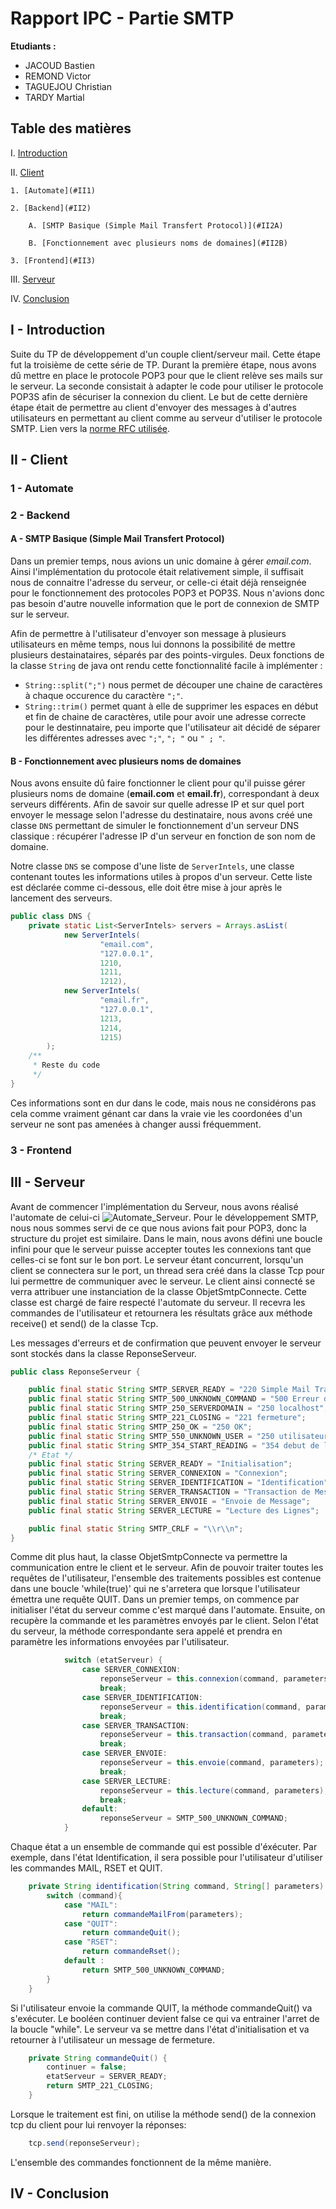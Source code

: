 # Rapport IPC - Partie SMTP <a name="" />

**Etudiants :**
*  JACOUD Bastien
*  REMOND Victor
*  TAGUEJOU Christian
*  TARDY Martial

[RFC]: https://tools.ietf.org/html/rfc5321

## Table des matières
I. [Introduction](#I)

II. [Client](#II)

	1. [Automate](#II1)

	2. [Backend](#II2)

		A. [SMTP Basique (Simple Mail Transfert Protocol)](#II2A)

		B. [Fonctionnement avec plusieurs noms de domaines](#II2B)

	3. [Frontend](#II3)

III. [Serveur](#III)

IV. [Conclusion](#IV)

## I - Introduction<a name="I" />
Suite du TP de développement d'un couple client/serveur mail.
Cette étape fut la troisième de cette série de TP.
Durant la première étape, nous avons dû mettre en place le protocole POP3 pour que le client relève ses mails sur le serveur.
La seconde consistait à adapter le code pour utiliser le protocole POP3S afin de sécuriser la connexion du client.
Le but de cette dernière étape était de permettre au client d'envoyer des messages à d'autres utilisateurs en permettant au client comme au serveur d'utiliser le protocole SMTP.
Lien vers la [norme RFC utilisée][RFC].

## II - Client <a name="II" />

### 1 - Automate <a name="II1" />

### 2 - Backend <a name="II2" />

#### A - SMTP Basique (Simple Mail Transfert Protocol) <a name="II2A" />
Dans un premier temps, nous avions un unic domaine à gérer *email.com*.
Ainsi l'implémentation du protocole était relativement simple, il suffisait nous de connaitre l'adresse du serveur, or celle-ci était déjà renseignée pour le fonctionnement des protocoles POP3 et POP3S. 
Nous n'avions donc pas besoin d'autre nouvelle information que le port de connexion de SMTP sur le serveur.

Afin de permettre à l'utilisateur d'envoyer son message à plusieurs utilisateurs en même temps, nous lui donnons la possibilité de mettre plusieurs destainataires, séparés par des points-virgules.
Deux fonctions de la classe ```String``` de java ont rendu cette fonctionnalité facile à implémenter :
*  ```String::split(";")``` nous permet de découper une chaine de caractères à chaque occurence du caractère ```";"```.
*  ```String::trim()``` permet quant à elle de supprimer les espaces en début et fin de chaine de caractères, utile pour avoir une adresse correcte pour le destinnataire, peu importe que l'utilisateur ait décidé de séparer les différentes adresses avec ```";"```, ```"; "``` ou ```" ; "```.

#### B - Fonctionnement avec plusieurs noms de domaines <a name="II2B" />
Nous avons ensuite dû faire fonctionner le client pour qu'il puisse gérer plusieurs noms de domaine (**email.com** et **email.fr**), correspondant à deux serveurs différents.
Afin de savoir sur quelle adresse IP et sur quel port envoyer le message selon l'adresse du destinataire, nous avons créé une classe ```DNS``` permettant de simuler le fonctionnement d'un serveur DNS classique : récupérer l'adresse IP d'un serveur en fonction de son nom de domaine.

Notre classe ```DNS``` se compose d'une liste de ```ServerIntels```, une classe contenant toutes les informations utiles à propos d'un serveur.
Cette liste est déclarée comme ci-dessous, elle doit être mise à jour après le lancement des serveurs.
```java
public class DNS {
	private static List<ServerIntels> servers = Arrays.asList(
			new ServerIntels(
					"email.com",
					"127.0.0.1",
					1210,
					1211,
					1212),
			new ServerIntels(
					"email.fr",
					"127.0.0.1",
					1213,
					1214,
					1215)
		);
	/**
	 * Reste du code
	 */
}
```
Ces informations sont en dur dans le code, mais nous ne considérons pas cela comme vraiment génant car dans la vraie vie les coordonées d'un serveur ne sont pas amenées à changer aussi fréquemment.

### 3 - Frontend <a name="II3" />


## III - Serveur <a name="III" />
Avant de commencer l'implémentation du Serveur, nous avons réalisé l'automate de celui-ci 
![Automate_Serveur](https://raw.githubusercontent.com/Elomidas/POP3/Serveur/images/Automate-serveur.png).
Pour le développement SMTP, nous nous sommes servi de ce que nous avions fait pour POP3, donc la structure du projet est similaire.
Dans le main, nous avons défini une boucle infini pour que le serveur puisse accepter toutes les connexions tant que celles-ci se font sur le bon port. Le serveur étant concurrent, lorsqu'un client se connectera sur le port, un thread sera créé dans la classe Tcp pour lui permettre de communiquer avec le serveur.
Le client ainsi connecté se verra attribuer une instanciation de la classe ObjetSmtpConnecte. Cette classe est chargé de faire respecté l'automate du serveur. Il recevra les commandes de l'utilisateur et retournera les résultats grâce aux méthode receive() et send() de la classe Tcp. 

Les messages d'erreurs et de confirmation que peuvent envoyer le serveur sont stockés dans la classe ReponseServeur.
```java
public class ReponseServeur {

	public final static String SMTP_SERVER_READY = "220 Simple Mail Transfer Service Ready";
	public final static String SMTP_500_UNKNOWN_COMMAND = "500 Erreur de syntaxe, commande non reconnue";
	public final static String SMTP_250_SERVERDOMAIN = "250 localhost";
	public final static String SMTP_221_CLOSING = "221 fermeture";
	public final static String SMTP_250_OK = "250 OK";
	public final static String SMTP_550_UNKNOWN_USER = "250 utilisateur inconnu";
	public final static String SMTP_354_START_READING = "354 debut de lecture";
	/* Etat */
	public final static String SERVER_READY = "Initialisation";
	public final static String SERVER_CONNEXION = "Connexion";
	public final static String SERVER_IDENTIFICATION = "Identification";
	public final static String SERVER_TRANSACTION = "Transaction de Messagerie";
	public final static String SERVER_ENVOIE = "Envoie de Message";
	public final static String SERVER_LECTURE = "Lecture des Lignes";

	public final static String SMTP_CRLF = "\\r\\n";
}
```
Comme dit plus haut, la classe ObjetSmtpConnecte va permettre la communication entre le client et le serveur. Afin de pouvoir traiter toutes les requêtes de l'utilisateur, l'ensemble des traitements possibles est contenue dans une boucle 'while(true)' qui ne s'arretera que lorsque l'utilisateur émettra une requête QUIT.
Dans un premier temps, on commence par initialiser l'état du serveur comme c'est marqué dans l'automate. Ensuite, on recupère la commande et les paramètres envoyés par le client. Selon l'état du serveur, la méthode correspondante sera appelé et prendra en paramètre les informations envoyées par l'utilisateur.
```java
			switch (etatServeur) {
				case SERVER_CONNEXION:
					reponseServeur = this.connexion(command, parameters);
					break;
				case SERVER_IDENTIFICATION:
					reponseServeur = this.identification(command, parameters);
					break;
				case SERVER_TRANSACTION:
					reponseServeur = this.transaction(command, parameters);
					break;
				case SERVER_ENVOIE:
					reponseServeur = this.envoie(command, parameters);
					break;
				case SERVER_LECTURE:
					reponseServeur = this.lecture(command, parameters);
					break;
				default:
					reponseServeur = SMTP_500_UNKNOWN_COMMAND;
			}
```
Chaque état a un ensemble de commande qui est possible d'éxécuter. Par exemple, dans l'état Identification, il sera possible pour l'utilisateur d'utiliser les commandes MAIL, RSET et QUIT.
```java
	private String identification(String command, String[] parameters) {
		switch (command){
			case "MAIL":
				return commandeMailFrom(parameters);
			case "QUIT":
				return commandeQuit();
			case "RSET":
				return commandeRset();
			default :
				return SMTP_500_UNKNOWN_COMMAND;
		}
	}
```
Si l'utilisateur envoie la commande QUIT, la méthode commandeQuit() va s'exécuter. Le booléen continuer devient false ce qui va entrainer l'arret de la boucle "while". Le serveur va se mettre dans l'état d'initialisation et va retourner à l'utilisateur un message de fermeture.
```java
	private String commandeQuit() {
		continuer = false;
		etatServeur = SERVER_READY;
		return SMTP_221_CLOSING;
	}
```
Lorsque le traitement est fini, on utilise la méthode send() de la connexion tcp du client pour lui renvoyer la réponses:
```java
	tcp.send(reponseServeur);
```
L'ensemble des commandes fonctionnent de la même manière.
## IV - Conclusion <a name="IV" />
